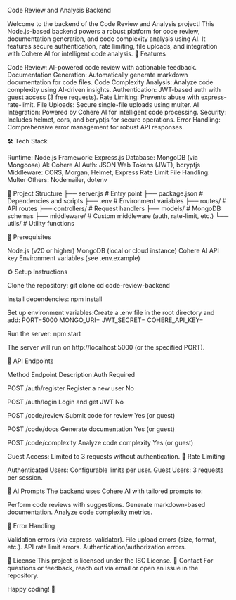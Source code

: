 Code Review and Analysis Backend
   
Welcome to the backend of the Code Review and Analysis project! This Node.js-based backend powers a robust platform for code review, documentation generation, and code complexity analysis using AI. It features secure authentication, rate limiting, file uploads, and integration with Cohere AI for intelligent code analysis.
🚀 Features

Code Review: AI-powered code review with actionable feedback.
Documentation Generation: Automatically generate markdown documentation for code files.
Code Complexity Analysis: Analyze code complexity using AI-driven insights.
Authentication: JWT-based auth with guest access (3 free requests).
Rate Limiting: Prevents abuse with express-rate-limit.
File Uploads: Secure single-file uploads using multer.
AI Integration: Powered by Cohere AI for intelligent code processing.
Security: Includes helmet, cors, and bcryptjs for secure operations.
Error Handling: Comprehensive error management for robust API responses.

🛠️ Tech Stack

Runtime: Node.js
Framework: Express.js
Database: MongoDB (via Mongoose)
AI: Cohere AI
Auth: JSON Web Tokens (JWT), bcryptjs
Middleware: CORS, Morgan, Helmet, Express Rate Limit
File Handling: Multer
Others: Nodemailer, dotenv

📂 Project Structure
├── server.js              # Entry point
├── package.json           # Dependencies and scripts
├── .env                   # Environment variables
├── routes/                # API routes
├── controllers/           # Request handlers
├── models/                # MongoDB schemas
├── middleware/            # Custom middleware (auth, rate-limit, etc.)
└── utils/                 # Utility functions

🧰 Prerequisites

Node.js (v20 or higher)
MongoDB (local or cloud instance)
Cohere AI API key
Environment variables (see .env.example)

⚙️ Setup Instructions

Clone the repository:
git clone <repository-url>
cd code-review-backend


Install dependencies:
npm install


Set up environment variables:Create a .env file in the root directory and add:
PORT=5000
MONGO_URI=<your-mongodb-uri>
JWT_SECRET=<your-jwt-secret>
COHERE_API_KEY=<your-cohere-api-key>


Run the server:
npm start

The server will run on http://localhost:5000 (or the specified PORT).


📡 API Endpoints



Method
Endpoint
Description
Auth Required



POST
/auth/register
Register a new user
No


POST
/auth/login
Login and get JWT
No


POST
/code/review
Submit code for review
Yes (or guest)


POST
/code/docs
Generate documentation
Yes (or guest)


POST
/code/complexity
Analyze code complexity
Yes (or guest)


Guest Access: Limited to 3 requests without authentication.
🔐 Rate Limiting

Authenticated Users: Configurable limits per user.
Guest Users: 3 requests per session.

🤖 AI Prompts
The backend uses Cohere AI with tailored prompts to:

Perform code reviews with suggestions.
Generate markdown-based documentation.
Analyze code complexity metrics.

🐛 Error Handling

Validation errors (via express-validator).
File upload errors (size, format, etc.).
API rate limit errors.
Authentication/authorization errors.

📝 License
This project is licensed under the ISC License.
📧 Contact
For questions or feedback, reach out via email or open an issue in the repository.

Happy coding! 🚀
